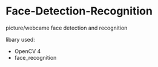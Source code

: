 # Face-Detection-Recognition

picture/webcame face detection and recognition

libary used:

* OpenCV 4
* face_recognition